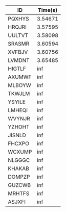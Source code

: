 |ID|Time(s)|
|-|-|
|PQXHYS|3.54671|
|HRQJRI|3.57595|
|UULTVT|3.58098|
|SRASMR|3.60594|
|XVFBJV|3.60756|
|LVMDNT|3.65485|
|HIGTLF|inf|
|AXUMWF|inf|
|MLBOYW|inf|
|TKWJLM|inf|
|YSYILE|inf|
|LMHEQI|inf|
|WVYNJR|inf|
|YZHOHT|inf|
|JISNLD|inf|
|FHCXPO|inf|
|WCXUMP|inf|
|NLGGGC|inf|
|KHAKAB|inf|
|DOMPZP|inf|
|GUZCWB|inf|
|MRHTFS|inf|
|ASJXFI|inf|
